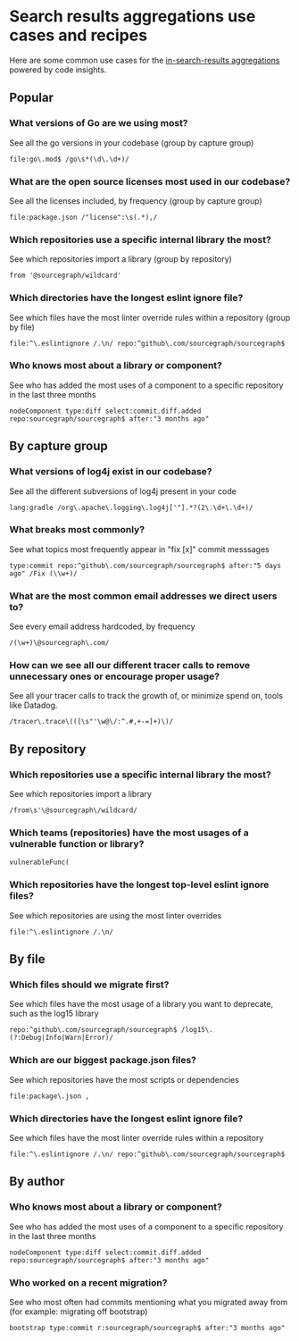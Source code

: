 # Search results aggregations use cases and recipes

Here are some common use cases for the [in-search-results aggregations](../explanations/search_results_aggregations.md) powered by code insights. 

## Popular

### What versions of Go are we using most? 
See all the go versions in your codebase (group by capture group)
```sgquery
file:go\.mod$ /go\s*(\d\.\d+)/
```

### What are the open source licenses most used in our codebase? 
See all the licenses included, by frequency (group by capture group)
```sgquery
file:package.json /"license":\s(.*),/
```

### Which repositories use a specific internal library the most?
See which repositories import a library (group by repository) 
```sguqery
from '@sourcegraph/wildcard'
```

### Which directories have the longest eslint ignore file? 
See which files have the most linter override rules within a repository (group by file)
```sgquery
file:^\.eslintignore /.\n/ repo:^github\.com/sourcegraph/sourcegraph$
```

### Who knows most about a library or component? 
See who has added the most uses of a component to a specific repository in the last three months
```sgquery
nodeComponent type:diff select:commit.diff.added repo:sourcegraph/sourcegraph$ after:"3 months ago"
```


## By capture group

### What versions of log4j exist in our codebase?
See all the different subversions of log4j present in your code 
```sgquery
lang:gradle /org\.apache\.logging\.log4j['"].*?(2\.\d+\.\d+)/
```

### What breaks most commonly? 
See what topics most frequently appear in "fix [x]" commit messsages
```sgquery
type:commit repo:^github\.com/sourcegraph/sourcegraph$ after:"5 days ago" /Fix (\\w+)/
```

### What are the most common email addresses we direct users to?
See every email address hardcoded, by frequency
```sgquery
/(\w+)\@sourcegraph\.com/
```

### How can we see all our different tracer calls to remove unnecessary ones or encourage proper usage?
See all your tracer calls to track the growth of, or minimize spend on, tools like Datadog. 
```sgquery
/tracer\.trace\(([\s"'\w@\/:^.#,+-=]+)\)/
```


## By repository

### Which repositories use a specific internal library the most?
See which repositories import a library 
```sguqery
/from\s'\@sourcegraph\/wildcard/
```

### Which teams (repositories) have the most usages of a vulnerable function or library? 
```sgquery
vulnerableFunc(
```

### Which repositories have the longest top-level eslint ignore files? 
See which repositories are using the most linter overrides
```sgquery
file:^\.eslintignore /.\n/
```


## By file

### Which files should we migrate first? 
See which files have the most usage of a library you want to deprecate, such as the log15 library
```sgquery
repo:^github\.com/sourcegraph/sourcegraph$ /log15\.(?:Debug|Info|Warn|Error)/
```

### Which are our biggest package.json files? 
See which repositories have the most scripts or dependencies
```sgquery
file:package\.json ,
```

### Which directories have the longest eslint ignore file? 
See which files have the most linter override rules within a repository
```sgquery
file:^\.eslintignore /.\n/ repo:^github\.com/sourcegraph/sourcegraph$
```


## By author

### Who knows most about a library or component? 
See who has added the most uses of a component to a specific repository in the last three months
```sgquery
nodeComponent type:diff select:commit.diff.added repo:sourcegraph/sourcegraph$ after:"3 months ago"
```

### Who worked on a recent migration? 
See who most often had commits mentioning what you migrated away from (for example: migrating off bootstrap)
```sgquery
bootstrap type:commit r:sourcegraph/sourcegraph$ after:"3 months ago"
```
